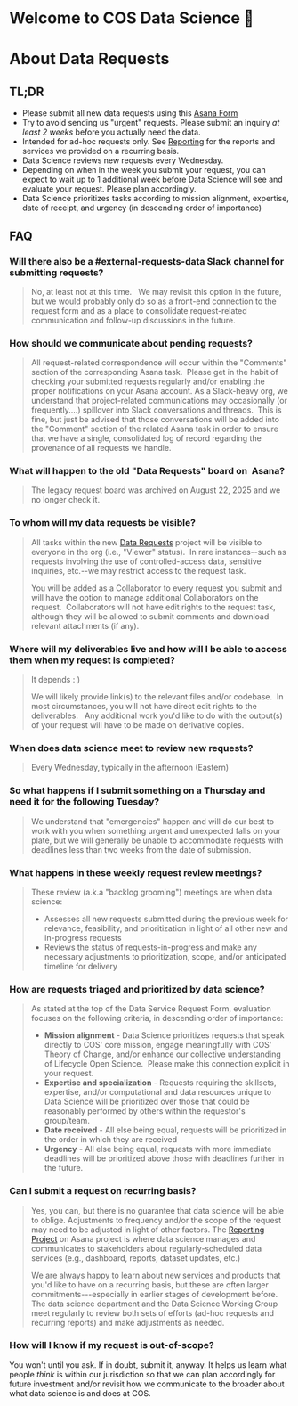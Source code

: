 # Welcome to COS Data Science 👋

# About Data Requests

## TL;DR
- Please submit all new data requests using this [Asana Form](https://form.asana.com/?k=ASlQaWxI4pbzgnr--u9goA&d=30849970456832)
- Try to avoid sending us "urgent" requests.  Please submit an inquiry *at least 2 weeks* before you actually need the data.
- Intended for ad-hoc requests only.  See [Reporting](https://app.asana.com/1/30849970456832/project/1210755604814083/list/1210775927949128) for the reports and services we provided on a recurring basis.
- Data Science reviews new requests every Wednesday.
- Depending on when in the week you submit your request, you can expect to wait up to 1 additional week before Data Science will see and evaluate your request.  Please plan accordingly.
- Data Science prioritizes tasks according to mission alignment, expertise, date of receipt, and urgency (in descending order of importance)

## FAQ

###  Will there also be a #external-requests-data Slack channel for submitting requests?
> No, at least not at this time.   We may revisit this option in the future, but we would probably only do so as a front-end connection to the request form and as a place to consolidate request-related communication and follow-up discussions in the future.

### How should we communicate about pending requests?
> All request-related correspondence will occur within the "Comments" section of the corresponding Asana task.  Please get in the habit of checking your submitted requests regularly and/or enabling the proper notifications on your Asana account.  As a Slack-heavy org, we understand that project-related communications may occasionally (or frequently....) spillover into Slack conversations and threads.  This is fine, but just be advised that those conversations will be added into the "Comment" section of the related Asana task in order to ensure that we have a single, consolidated log of record regarding the provenance of all requests we handle.

### What will happen to the old "Data Requests" board on  Asana?
> The legacy request board was archived on August 22, 2025 and we no longer check it.

### To whom will my data requests be visible?
> All tasks within the new [Data Requests](https://app.asana.com/1/30849970456832/project/1209048441067566/list/1210632739439319) project will be visible to everyone in the org (i.e., "Viewer" status).  In rare instances--such as requests involving the use of controlled-access data, sensitive inquiries, etc.--we may restrict access to the request task.
> 
> You will be added as a Collaborator to every request you submit and will have the option to manage additional Collaborators on the request.  Collaborators will not have edit rights to the request task, although they will be allowed to submit comments and download relevant attachments (if any).

### Where will my deliverables live and how will I be able to access them when my request is completed?
> It depends  : )
>
> We will likely provide link(s) to the relevant files and/or codebase.  In most circumstances, you will not have direct edit rights to the deliverables.   Any additional work you'd like to do with the output(s) of your request will have to be made on derivative copies.

### When does data science meet to review new requests?
> Every Wednesday, typically in the afternoon (Eastern)

### So what happens if I submit something on a Thursday and need it for the following Tuesday?
> We understand that "emergencies" happen and will do our best to work with you when something urgent and unexpected falls on your plate, but we will generally be unable to accommodate requests with deadlines less than two weeks from the date of submission.

### What happens in these weekly request review meetings?
> These review (a.k.a "backlog grooming") meetings are when data science:
> - Assesses all new requests submitted during the previous week for relevance, feasibility, and prioritization in light of all other new and in-progress requests
> - Reviews the status of requests-in-progress and make any necessary adjustments to prioritization, scope, and/or anticipated timeline for delivery
  
### How are requests triaged and prioritized by data science?
> As stated at the top of the Data Service Request Form, evaluation focuses on the following criteria, in descending order of importance:
> - **Mission alignment** - Data Science prioritizes requests that speak directly to COS' core mission, engage meaningfully with COS' Theory of Change, and/or enhance our collective understanding of Lifecycle Open Science.  Please make this connection explicit in your request.
> - **Expertise and specialization** - Requests requiring the skillsets, expertise, and/or computational and data resources unique to Data Science will be prioritized over those that could be reasonably performed by others within the requestor's group/team.
> - **Date received** - All else being equal, requests will be prioritized in the order in which they are received
> - **Urgency** - All else being equal, requests with more immediate deadlines will be prioritized above those with deadlines further in the future.

### Can I submit a request on recurring basis?
> Yes, you can, but there is no guarantee that data science will be able to oblige.   Adjustments to frequency and/or the scope of the request may need to be adjusted in light of other factors.
> The [Reporting Project](https://app.asana.com/1/30849970456832/project/1210755604814083/list/1210775927949128) on Asana project is where data science manages and communicates to stakeholders about regularly-scheduled data services (e.g., dashboard, reports, dataset updates, etc.)
>
> We are always happy to learn about new services and products that you'd like to have on a recurring basis, but these are  often larger commitments---especially in earlier stages of development before.  The data science department and the Data Science Working Group meet regularly to review both sets of efforts (ad-hoc requests and recurring reports) and make adjustments as needed.

### How will I know if my request is out-of-scope?
You won't until you ask.   If in doubt, submit it, anyway.   It helps us learn what people *think*  is within our jurisdiction so that we can plan accordingly for future investment and/or revisit how we communicate to the broader about what data science is and does at COS.
